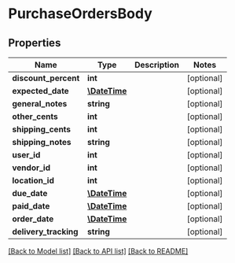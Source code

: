 # PurchaseOrdersBody

## Properties
Name | Type | Description | Notes
------------ | ------------- | ------------- | -------------
**discount_percent** | **int** |  | [optional] 
**expected_date** | [**\DateTime**](\DateTime.md) |  | [optional] 
**general_notes** | **string** |  | [optional] 
**other_cents** | **int** |  | [optional] 
**shipping_cents** | **int** |  | [optional] 
**shipping_notes** | **string** |  | [optional] 
**user_id** | **int** |  | [optional] 
**vendor_id** | **int** |  | [optional] 
**location_id** | **int** |  | [optional] 
**due_date** | [**\DateTime**](\DateTime.md) |  | [optional] 
**paid_date** | [**\DateTime**](\DateTime.md) |  | [optional] 
**order_date** | [**\DateTime**](\DateTime.md) |  | [optional] 
**delivery_tracking** | **string** |  | [optional] 

[[Back to Model list]](../../README.md#documentation-for-models) [[Back to API list]](../../README.md#documentation-for-api-endpoints) [[Back to README]](../../README.md)

